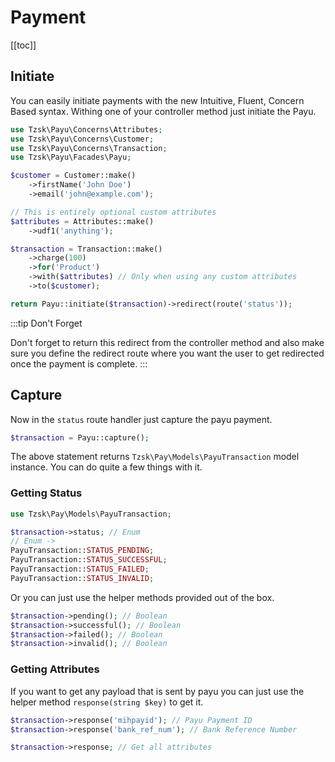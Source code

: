 # Payment

[[toc]]

## Initiate

You can easily initiate payments with the new Intuitive, Fluent, Concern Based syntax. Withing one of your controller method just initiate the Payu.

```php
use Tzsk\Payu\Concerns\Attributes;
use Tzsk\Payu\Concerns\Customer;
use Tzsk\Payu\Concerns\Transaction;
use Tzsk\Payu\Facades\Payu;

$customer = Customer::make()
    ->firstName('John Doe')
    ->email('john@example.com');

// This is entirely optional custom attributes
$attributes = Attributes::make()
    ->udf1('anything');

$transaction = Transaction::make()
    ->charge(100)
    ->for('Product')
    ->with($attributes) // Only when using any custom attributes
    ->to($customer);

return Payu::initiate($transaction)->redirect(route('status'));
```

:::tip Don't Forget

Don't forget to return this redirect from the controller method and also make sure you define the redirect route where you want the user to get redirected once the payment is complete. 
:::

## Capture

Now in the `status` route handler just capture the payu payment.

```php
$transaction = Payu::capture();
```

The above statement returns `Tzsk\Pay\Models\PayuTransaction` model instance. You can do quite a few things with it.

### Getting Status

```php
use Tzsk\Pay\Models\PayuTransaction;

$transaction->status; // Enum
// Enum ->
PayuTransaction::STATUS_PENDING;
PayuTransaction::STATUS_SUCCESSFUL;
PayuTransaction::STATUS_FAILED;
PayuTransaction::STATUS_INVALID;
```

Or you can just use the helper methods provided out of the box.

```php
$transaction->pending(); // Boolean
$transaction->successful(); // Boolean
$transaction->failed(); // Boolean
$transaction->invalid(); // Boolean
```

### Getting Attributes

If you want to get any payload that is sent by payu you can just use the helper method `response(string $key)` to get it.

```php
$transaction->response('mihpayid'); // Payu Payment ID
$transaction->response('bank_ref_num'); // Bank Reference Number

$transaction->response; // Get all attributes
```
